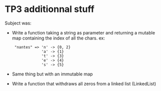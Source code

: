 TP3 additionnal stuff
=====================

Subject was:

 - Write a function taking a string as parameter and returning a mutable
 map containing the index of all the chars. ex:

        "nantes" => 'n' -> {0, 2}
                    'a' -> {1}
                    't' -> {3}
                    'e' -> {4}
                    's' -> {5}
 - Same thing but with an immutable map
 - Write a function that withdraws all zeros from a linked list
 (LinkedList)
